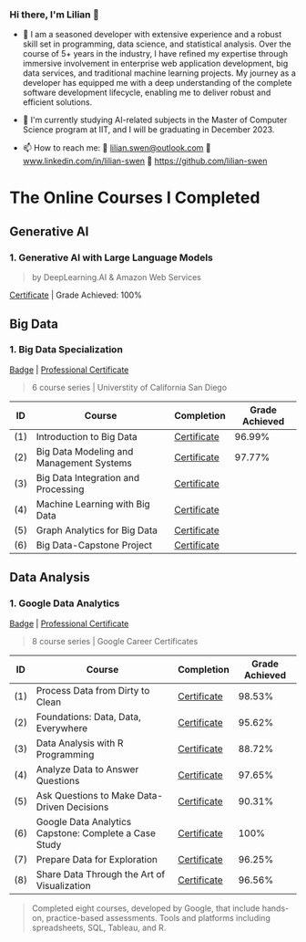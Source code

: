<!--
 * @Author: greensure 16623234+greensure@users.noreply.github.com
 * @Date: 2023-08-20 08:41:31
 * @LastEditors: greensure 16623234+greensure@users.noreply.github.com
 * @LastEditTime: 2023-08-22 13:29:19
 * @FilePath: \GitHubLilian\README.md
 * @Description: 这是默认设置,请设置`customMade`, 打开koroFileHeader查看配置 进行设置: https://github.com/OBKoro1/koro1FileHeader/wiki/%E9%85%8D%E7%BD%AE
-->
### Hi there, I'm Lilian 👋

- 🔭 I am a seasoned developer with extensive experience and a robust skill set in programming, data science, and statistical analysis. Over the course of 5+ years in the industry, I have refined my expertise through immersive involvement in enterprise web application development, big data services, and traditional machine learning projects. My journey as a developer has equipped me with a deep understanding of the complete software development lifecycle, enabling me to deliver robust and efficient solutions.


- 🌱 I'm currently studying AI-related subjects in the Master of Computer Science program at IIT, and I will be graduating in December 2023.


- 📫 How to reach me: 
📧 lilian.swen@outlook.com 
🔗 www.linkedin.com/in/lilian-swen
🔗 https://github.com/lilian-swen

# The Online Courses I Completed

## Generative AI

### 1. Generative AI with Large Language Models
>by DeepLearning.AI & Amazon Web Services

[Certificate](https://coursera.org/share/23de906947643639281abd0d30f301d3) | Grade Achieved: 100%

## Big Data 
### 1. Big Data Specialization
[Badge]() | [Professional Certificate]()

>6 course series | Universtity of California San Diego

| ID | Course | Completion  | Grade Achieved|
| ----------- | ----------- | ----------- |  ----------- |
|(1)| Introduction to Big Data|[Certificate](https://coursera.org/share/c0852e1f51c212a7d435168ba9d66d3f)| 96.99% |
|(2)| Big Data Modeling and Management Systems|[Certificate](https://www.coursera.org/account/accomplishments/certificate/VS2PZ4JU99WT)| 97.77% 
|(3)| Big Data Integration and Processing|[Certificate]()|   
|(4)| Machine Learning with Big Data|[Certificate]()|   
|(5)| Graph Analytics for Big Data|[Certificate]()|   
|(6)| Big Data-Capstone Project|[Certificate]()|   


## Data Analysis
### 1. Google Data Analytics
[Badge](https://www.credly.com/earner/earned/badge/9f9ff9fd-a887-49b5-9ad0-d64f5ef2fa53) | [Professional Certificate](https://www.coursera.org/account/accomplishments/specialization/certificate/SS93GJY7WKET)

>8 course series | Google Career Certificates

| ID | Course | Completion  | Grade Achieved|
| ----------- | ----------- | ----------- | ----------- | 
|(1)| Process Data from Dirty to Clean|[Certificate](https://coursera.org/share/3b3ab3195868d151d599a37c32faf918)| 98.53%|
|(2)| Foundations: Data, Data, Everywhere|[Certificate](https://coursera.org/share/caafe6bf7c90878ca30935f4286d3d86)| 95.62%| 
|(3)| Data Analysis with R Programming|[Certificate](https://coursera.org/share/b3fa095629df33bc437cf7e0bc48e1c5)| 88.72%|  
|(4)| Analyze Data to Answer Questions|[Certificate](https://coursera.org/share/74fb1c3853bec12ef74b689491622975)| 97.65%|  
|(5)| Ask Questions to Make Data-Driven Decisions|[Certificate](https://coursera.org/share/a44ee743e90263cb7d4b43f6a4268ca7)| 90.31%|  
|(6)| Google Data Analytics Capstone: Complete a Case Study|[Certificate](https://coursera.org/share/9e98f5c824f8ad4e6314743ebe657e88)| 100%| 
|(7)| Prepare Data for Exploration|[Certificate](https://coursera.org/share/032f99b0b1fe95356561e0a3f4dc33ff)| 96.25%|   
|(8)| Share Data Through the Art of Visualization|[Certificate](https://coursera.org/share/dfd3e170de370cd22788e6b2fe051158)| 96.56%|  

>Completed eight courses, developed by Google, that include hands-on, practice-based assessments. Tools and platforms including spreadsheets, SQL, Tableau, and R.



